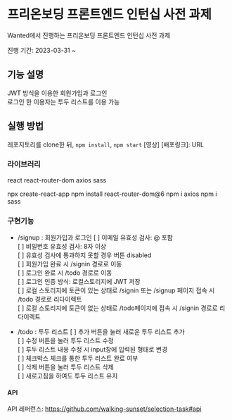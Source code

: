 # 프리온보딩 프론트엔드 인턴십 사전 과제

Wanted에서 진행하는 프리온보딩 프론트엔드 인턴십 사전 과제

진행 기간: 2023-03-31 ~

## 기능 설명

JWT 방식을 이용한 회원가입과 로그인  
로그인 한 이용자는 투두 리스트를 이용 가능

## 실행 방법

레포지토리를 clone한 뒤, `npm install`, `npm start`
[영상]
[배포링크]: URL

### 라이브러리

react
react-router-dom
axios
sass

npx create-react-app
npm install react-router-dom@6
npm i axios
npm i sass

### 구현기능

- /signup : 회원가입과 로그인
  [ ] 이메일 유효성 검사: @ 포함  
  [ ] 비밀번호 유효성 검사: 8자 이상  
  [ ] 유효성 검사에 통과하지 못할 경우 버튼 disabled  
  [ ] 회원가입 완료 시 /signin 경로로 이동  
  [ ] 로그인 완료 시 /todo 경로로 이동  
  [ ] 로그인 인증 방식: 로컬스토리지에 JWT 저장  
  [ ] 로컬 스토리지에 토큰이 있는 상태로 /signin 또는 /signup 페이지 접속 시 /todo 경로로 리다이렉트  
  [ ] 로컬 스토리지에 토큰이 없는 상태로 /todo페이지에 접속 시 /signin 경로로 리다이렉트

- /todo : 투두 리스트
  [ ] 추가 버튼을 눌러 새로운 투두 리스트 추가  
  [ ] 수정 버튼을 눌러 투두 리스트 수정  
  [ ] 투두 리스트 내용 수정 시 input창에 입력된 형태로 변경  
  [ ] 체크박스 체크를 통한 투두 리스트 완료 여부  
  [ ] 삭제 버튼을 눌러 투두 리스트 삭제  
  [ ] 새로고침을 하여도 투두 리스트 유지

#### API

API 레퍼런스: https://github.com/walking-sunset/selection-task#api
